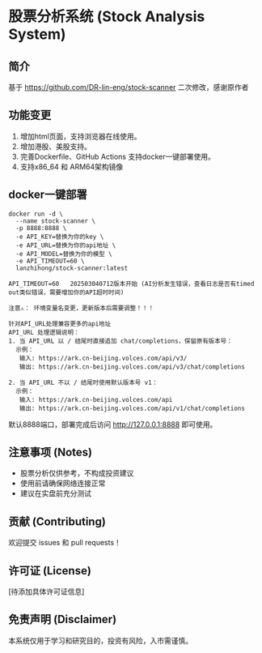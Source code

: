 # 股票分析系统 (Stock Analysis System)

## 简介
基于 https://github.com/DR-lin-eng/stock-scanner 二次修改，感谢原作者

## 功能变更
1. 增加html页面，支持浏览器在线使用。
2. 增加港股、美股支持。
3. 完善Dockerfile、GitHub Actions 支持docker一键部署使用。
4. 支持x86_64 和 ARM64架构镜像

## docker一键部署
```
docker run -d \
  --name stock-scanner \
  -p 8888:8888 \
  -e API_KEY=替换为你的key \
  -e API_URL=替换为你的api地址 \
  -e API_MODEL=替换为你的模型 \
  -e API_TIMEOUT=60 \
  lanzhihong/stock-scanner:latest

API_TIMEOUT=60   202503040712版本开始 (AI分析发生错误，查看日志是否有timed out类似错误，需要增加你的API超时时间)

注意⚠️： 环境变量名变更，更新版本后需要调整！！！

针对API_URL处理兼容更多的api地址
API_URL 处理逻辑说明：
1. 当 API_URL 以 / 结尾时直接追加 chat/completions，保留原有版本号：
  示例：
   输入: https://ark.cn-beijing.volces.com/api/v3/
   输出: https://ark.cn-beijing.volces.com/api/v3/chat/completions

2. 当 API_URL 不以 / 结尾时使用默认版本号 v1：
  示例：
   输入: https://ark.cn-beijing.volces.com/api
   输出: https://ark.cn-beijing.volces.com/api/v1/chat/completions

```
默认8888端口，部署完成后访问  http://127.0.0.1:8888 即可使用。


## 注意事项 (Notes)
- 股票分析仅供参考，不构成投资建议
- 使用前请确保网络连接正常
- 建议在实盘前充分测试

## 贡献 (Contributing)
欢迎提交 issues 和 pull requests！

## 许可证 (License)
[待添加具体许可证信息]

## 免责声明 (Disclaimer)
本系统仅用于学习和研究目的，投资有风险，入市需谨慎。
